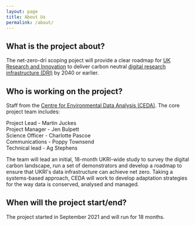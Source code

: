 ```yaml
---
layout: page
title: About Us
permalink: /about/
---
```

## What is the project about?

The net-zero-dri scoping poject will provide a clear roadmap for [UK Research and Innovation](https://www.ukri.org/) to deliver carbon neutral [digital research infrastructure (DRI)](https://www.ukri.org/our-work/creating-world-class-research-and-innovation-infrastructure/digital-research-infrastructure/) by 2040 or earlier. 


## Who is working on the project?

Staff from the [Centre for Environmental Data Analysis (CEDA)](http://www.ceda.ac.uk/). The core project team includes:
<p>Project Lead - Martin Juckes <br>
Project Manager - Jen Bulpett <br>
Science Officer - Charlotte Pascoe <br>
Communications - Poppy Townsend <br>
Technical lead - Ag Stephens <br></p>

The team will lead an initial, 18-month UKRI-wide study to survey the digital carbon landscape, run a set of demonstrators and develop a roadmap to ensure that UKRI's data infrastructure can achieve net zero. Taking a systems-based approach, CEDA will work to develop adaptation strategies for the way data is conserved, analysed and managed. 

## When will the project start/end?

The project started in September 2021 and will run for 18 months. 

